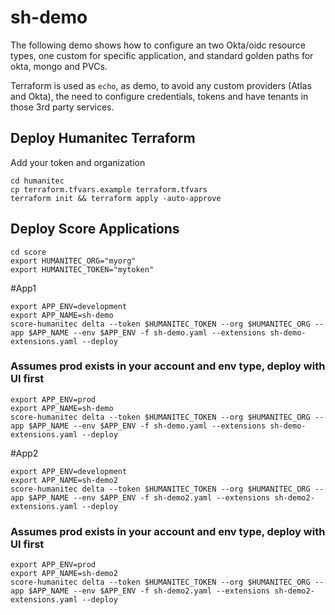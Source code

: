 # sh-demo

The following demo shows how to configure an two Okta/oidc resource types, one custom for specific application, and standard golden paths for okta, mongo and PVCs.

Terraform is used as `echo`, as demo, to avoid any custom providers (Atlas and Okta), the need to configure credentials, tokens and have tenants in those 3rd party services.


## Deploy Humanitec Terraform
Add your token and organization

```
cd humanitec
cp terraform.tfvars.example terraform.tfvars
terraform init && terraform apply -auto-approve
```

## Deploy Score Applications

```
cd score
export HUMANITEC_ORG="myorg"
export HUMANITEC_TOKEN="mytoken"
```

#App1

```
export APP_ENV=development
export APP_NAME=sh-demo
score-humanitec delta --token $HUMANITEC_TOKEN --org $HUMANITEC_ORG --app $APP_NAME --env $APP_ENV -f sh-demo.yaml --extensions sh-demo-extensions.yaml --deploy
```

### Assumes prod exists in your account and env type, deploy with UI first

```
export APP_ENV=prod
export APP_NAME=sh-demo
score-humanitec delta --token $HUMANITEC_TOKEN --org $HUMANITEC_ORG --app $APP_NAME --env $APP_ENV -f sh-demo.yaml --extensions sh-demo-extensions.yaml --deploy
```

#App2

```
export APP_ENV=development
export APP_NAME=sh-demo2
score-humanitec delta --token $HUMANITEC_TOKEN --org $HUMANITEC_ORG --app $APP_NAME --env $APP_ENV -f sh-demo2.yaml --extensions sh-demo2-extensions.yaml --deploy
```

### Assumes prod exists in your account and env type, deploy with UI first

```
export APP_ENV=prod
export APP_NAME=sh-demo2
score-humanitec delta --token $HUMANITEC_TOKEN --org $HUMANITEC_ORG --app $APP_NAME --env $APP_ENV -f sh-demo2.yaml --extensions sh-demo2-extensions.yaml --deploy
```
